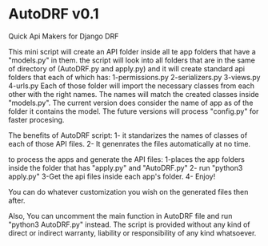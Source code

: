 # AutoDRF v0.1
Quick Api Makers for Django DRF

This mini script will create an API folder inside all te app folders that have a "models.py" in them.
the script will look into all folders that are in the same of directory of (AutoDRF.py and apply.py) and it will create standard api folders that each of which has:
1-permissions.py
2-serializers.py
3-views.py
4-urls.py
Each of those folder will import the necessary classes from each other with the right names. The names will match the created classes inside "models.py".
The current version does consider the name of app as of the folder it contains the model.
The future versions will process "config.py" for faster procesing.

The benefits of AutoDRF script:
1- it standarizes the names of classes of each of those API files.
2- It genenrates  the files automatically at no time. 

to process the apps and generate the API files:
1-places the app folders inside the folder that has "apply.py" and "AutoDRF.py"
2- run "python3 apply.py"
3-Get the api files inside each app's folder. 
4- Enjoy! 

You can do whatever customization you wish on the generated files then after. 


Also, You can uncomment the main function in AutoDRF file and run "python3 AutoDRF.py" instead.
The script is provided without any kind of direct or indirect warranty, liability or responsibility of any kind whatsoever. 
